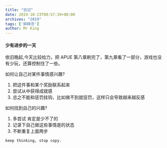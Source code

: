 ```yaml
---
title: "日记"
date: 2019-10-23T00:57:39+08:00
archives: "2019"
tags: ['碎碎念']
author: Mr King
---
```


#### 少有进步的一天

依旧晚起,今天比较给力，把 APUE 第八章刷完了，第九章看了一部分，游戏也没有少玩，还算控制住了一些。

如何让自己对某件事情感兴趣?
1. 把这件事和某个奖励联系起来
2. 尝试从中获得成就感
3. 总之不能和惩罚挂钩，比如做不到就惩罚，这样只会导致越来越反感

如何找到自己的兴趣?
1. 多尝试 肯定是少不了的
2. 记录下自己做这些事情是的状态
3. 不断重复上面两步

```
keep thinking, stop copy.
```